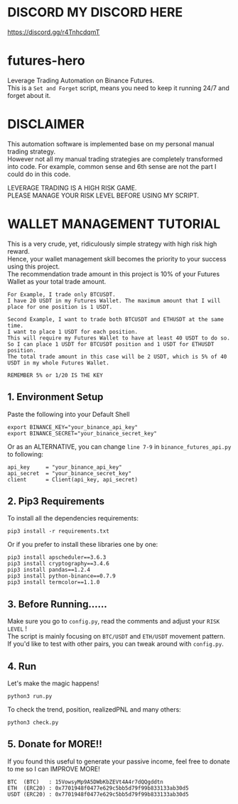 # DISCORD MY DISCORD HERE
https://discord.gg/r4TnhcdqmT

# futures-hero
Leverage Trading Automation on Binance Futures.  
This is a `Set and Forget` script, means you need to keep it running 24/7 and forget about it.  

# DISCLAIMER
This automation software is implemented base on my personal manual trading strategy.  
However not all my manual trading strategies are completely transformed into code. For example, common sense and 6th sense are not the part I could do in this code.

LEVERAGE TRADING IS A HIGH RISK GAME.  
PLEASE MANAGE YOUR RISK LEVEL BEFORE USING MY SCRIPT.

# WALLET MANAGEMENT TUTORIAL
This is a very crude, yet, ridiculously simple strategy with high risk high reward.  
Hence, your wallet management skill becomes the priority to your success using this project.  
The recommendation trade amount in this project is 10% of your Futures Wallet as your total trade amount.  
```
For Example, I trade only BTCUSDT.
I have 20 USDT in my Futures Wallet. The maximum amount that I will place for one position is 1 USDT.

Second Example, I want to trade both BTCUSDT and ETHUSDT at the same time.
I want to place 1 USDT for each position.
This will require my Futures Wallet to have at least 40 USDT to do so. 
So I can place 1 USDT for BTCUSDT position and 1 USDT for ETHUSDT position.
The total trade amount in this case will be 2 USDT, which is 5% of 40 USDT in my whole Futures Wallet.

REMEMBER 5% or 1/20 IS THE KEY
```

## 1. Environment Setup
Paste the following into your Default Shell
```
export BINANCE_KEY="your_binance_api_key"
export BINANCE_SECRET="your_binance_secret_key"
```

Or as an ALTERNATIVE, you can change `line 7-9` in `binance_futures_api.py` to following: 
```
api_key     = "your_binance_api_key"
api_secret  = "your_binance_secret_key"
client      = Client(api_key, api_secret)
```

## 2. Pip3 Requirements
To install all the dependencies requirements:
```
pip3 install -r requirements.txt
```
Or if you prefer to install these libraries one by one:
```
pip3 install apscheduler==3.6.3
pip3 install cryptography==3.4.6
pip3 install pandas==1.2.4
pip3 install python-binance==0.7.9
pip3 install termcolor==1.1.0
```

## 3. Before Running......
Make sure you go to `config.py`, read the comments and adjust your `RISK LEVEL` !  
The script is mainly focusing on `BTC/USDT` and `ETH/USDT` movement pattern.  
If you'd like to test with other pairs, you can tweak around with `config.py`.

## 4. Run
Let's make the magic happens!
```
python3 run.py
```
To check the trend, position, realizedPNL and many others:
```
python3 check.py
```

## 5. Donate for MORE!!
If you found this useful to generate your passive income, feel free to donate to me so I can IMPROVE MORE!  
```
BTC  (BTC)   : 15VowsyMp9A5DWbKbZEVt4A4r7dQQgddtn
ETH  (ERC20) : 0x7701948f0477e629c5bb5d79f99b833133ab30d5
USDT (ERC20) : 0x7701948f0477e629c5bb5d79f99b833133ab30d5
```
